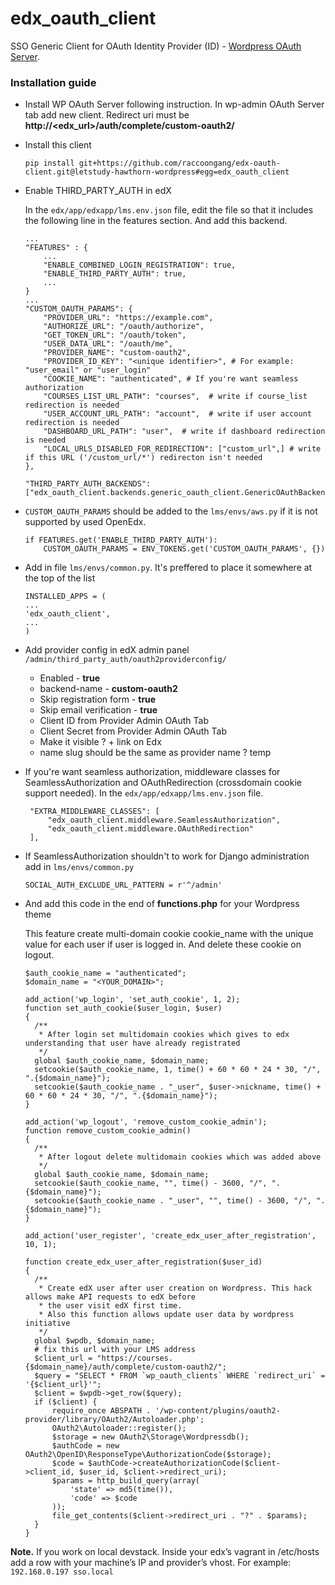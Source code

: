 # edx_oauth_client
SSO Generic Client for OAuth Identity Provider (ID) - [Wordpress OAuth Server](https://wordpress.org/plugins/oauth2-provider/).
### Installation guide
 - Install  WP OAuth Server following instruction. In wp-admin OAuth Server tab add new client.
Redirect uri must be **http://<edx_url>/auth/complete/custom-oauth2/**

 - Install this client
   ```
   pip install git+https://github.com/raccoongang/edx-oauth-client.git@letstudy-hawthorn-wordpress#egg=edx_oauth_client
   ```

 - Enable THIRD_PARTY_AUTH in edX

    In the `edx/app/edxapp/lms.env.json` file, edit the file so that it includes the following line in the features section.       And add  this backend.
    ```
    ...
    "FEATURES" : {
        ...
        "ENABLE_COMBINED_LOGIN_REGISTRATION": true,
        "ENABLE_THIRD_PARTY_AUTH": true,
        ...
    }
    ...
    "CUSTOM_OAUTH_PARAMS": {
        "PROVIDER_URL": "https://example.com",
        "AUTHORIZE_URL": "/oauth/authorize",
        "GET_TOKEN_URL": "/oauth/token",
        "USER_DATA_URL": "/oauth/me",
        "PROVIDER_NAME": "custom-oauth2",
        "PROVIDER_ID_KEY": "<unique identifier>", # For example: "user_email" or "user_login"
        "COOKIE_NAME": "authenticated", # If you're want seamless authorization
        "COURSES_LIST_URL_PATH": "courses",  # write if course_list redirection is needed
        "USER_ACCOUNT_URL_PATH": "account",  # write if user account redirection is needed
        "DASHBOARD_URL_PATH": "user",  # write if dashboard redirection is needed
        "LOCAL_URLS_DISABLED_FOR_REDIRECTION": ["custom_url",] # write if this URL ('/custom_url/*') redirecton isn't needed
    },
    
    "THIRD_PARTY_AUTH_BACKENDS":["edx_oauth_client.backends.generic_oauth_client.GenericOAuthBackend"],
    ```

 - `CUSTOM_OAUTH_PARAMS` should be added to the `lms/envs/aws.py` if it is not supported by used OpenEdx.
    ```
    if FEATURES.get('ENABLE_THIRD_PARTY_AUTH'):
        CUSTOM_OAUTH_PARAMS = ENV_TOKENS.get('CUSTOM_OAUTH_PARAMS', {})
    ```
 - Add in file `lms/envs/common.py`. It's preffered to place it somewhere at the top of the list
     ```
    INSTALLED_APPS = (
    ...
    'edx_oauth_client',
    ...
	)
    ```

 - Add provider config in edX admin panel `/admin/third_party_auth/oauth2providerconfig/`
   - Enabled - **true**
   - backend-name - **custom-oauth2**
   - Skip registration form - **true**
   - Skip email verification - **true**
   - Client ID from Provider Admin OAuth Tab
   - Client Secret from Provider Admin OAuth Tab
   - Make it visible ? + link on Edx
   - name slug should be the same as provider name ? temp

 - If you're want seamless authorization, middleware classes for
 SeamlessAuthorization and OAuthRedirection (crossdomain cookie support needed).
 In the `edx/app/edxapp/lms.env.json` file.
   ```
    "EXTRA_MIDDLEWARE_CLASSES": [
        "edx_oauth_client.middleware.SeamlessAuthorization",
        "edx_oauth_client.middleware.OAuthRedirection"
    ],
   ```

 - If SeamlessAuthorization shouldn't to work for Django administration add in `lms/envs/common.py`
   ```
   SOCIAL_AUTH_EXCLUDE_URL_PATTERN = r'^/admin'
   ```
   
 - And add this code in the end of **functions.php** for your Wordpress theme
   
   This feature create multi-domain cookie cookie_name with the unique value for each user if user is logged in. And delete these cookie on logout.
      ```
    $auth_cookie_name = "authenticated";
    $domain_name = "<YOUR_DOMAIN>";
    
    add_action('wp_login', 'set_auth_cookie', 1, 2);
    function set_auth_cookie($user_login, $user)
    {
        /**
         * After login set multidomain cookies which gives to edx understanding that user have already registrated
         */
        global $auth_cookie_name, $domain_name;
        setcookie($auth_cookie_name, 1, time() + 60 * 60 * 24 * 30, "/", ".{$domain_name}");
        setcookie($auth_cookie_name . "_user", $user->nickname, time() + 60 * 60 * 24 * 30, "/", ".{$domain_name}");
    }
    
    add_action('wp_logout', 'remove_custom_cookie_admin');
    function remove_custom_cookie_admin()
    {
        /**
         * After logout delete multidomain cookies which was added above
         */
        global $auth_cookie_name, $domain_name;
        setcookie($auth_cookie_name, "", time() - 3600, "/", ".{$domain_name}");
        setcookie($auth_cookie_name . "_user", "", time() - 3600, "/", ".{$domain_name}");
    }
    
    add_action('user_register', 'create_edx_user_after_registration', 10, 1);
    
    function create_edx_user_after_registration($user_id)
    {
        /**
         * Create edX user after user creation on Wordpress. This hack allows make API requests to edX before
         * the user visit edX first time.
         * Also this function allows update user data by wordpress initiative
         */
        global $wpdb, $domain_name;
        # fix this url with your LMS address
        $client_url = "https://courses.{$domain_name}/auth/complete/custom-oauth2/";
        $query = "SELECT * FROM `wp_oauth_clients` WHERE `redirect_uri` = '{$client_url}'";
        $client = $wpdb->get_row($query);
        if ($client) {
            require_once ABSPATH . '/wp-content/plugins/oauth2-provider/library/OAuth2/Autoloader.php';
            OAuth2\Autoloader::register();
            $storage = new OAuth2\Storage\Wordpressdb();
            $authCode = new OAuth2\OpenID\ResponseType\AuthorizationCode($storage);
            $code = $authCode->createAuthorizationCode($client->client_id, $user_id, $client->redirect_uri);
            $params = http_build_query(array(
                'state' => md5(time()),
                'code' => $code
            ));
            file_get_contents($client->redirect_uri . "?" . $params);
        }
    }

   ```
**Note.** If you work on local devstack. Inside your edx’s vagrant in
/etc/hosts add a row with your machine’s IP and provider’s vhost. For
example:
```192.168.0.197 sso.local```

